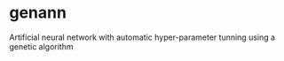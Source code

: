 # genann
Artificial neural network with automatic hyper-parameter tunning using a genetic algorithm
